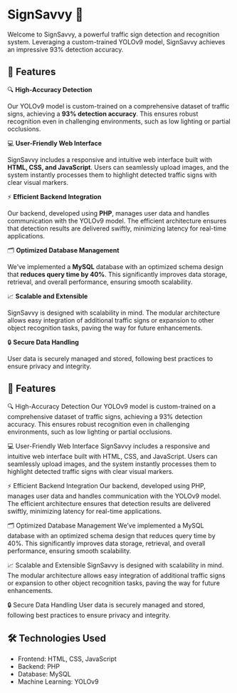 # SignSavvy 🚦

Welcome to SignSavvy, a powerful traffic sign detection and recognition system. Leveraging a custom-trained YOLOv9 model, SignSavvy achieves an impressive 93% detection accuracy.


## 🌟 Features

🔍 **High-Accuracy Detection**

Our YOLOv9 model is custom-trained on a comprehensive dataset of traffic signs, achieving a **93% detection accuracy**. This ensures robust recognition even in challenging environments, such as low lighting or partial occlusions.

💻 **User-Friendly Web Interface**

SignSavvy includes a responsive and intuitive web interface built with **HTML, CSS, and JavaScript**. Users can seamlessly upload images, and the system instantly processes them to highlight detected traffic signs with clear visual markers.

⚡ **Efficient Backend Integration**

Our backend, developed using **PHP**, manages user data and handles communication with the YOLOv9 model. The efficient architecture ensures that detection results are delivered swiftly, minimizing latency for real-time applications.

🗂️ **Optimized Database Management**

We’ve implemented a **MySQL** database with an optimized schema design that **reduces query time by 40%**. This significantly improves data storage, retrieval, and overall performance, ensuring smooth scalability.

📈 **Scalable and Extensible**

SignSavvy is designed with scalability in mind. The modular architecture allows easy integration of additional traffic signs or expansion to other object recognition tasks, paving the way for future enhancements.

🔒 **Secure Data Handling**

User data is securely managed and stored, following best practices to ensure privacy and integrity.


## 🌟 Features

🔍 High-Accuracy Detection
Our YOLOv9 model is custom-trained on a comprehensive dataset of traffic signs, achieving a 93% detection accuracy. This ensures robust recognition even in challenging environments, such as low lighting or partial occlusions.

💻 User-Friendly Web Interface
SignSavvy includes a responsive and intuitive web interface built with HTML, CSS, and JavaScript. Users can seamlessly upload images, and the system instantly processes them to highlight detected traffic signs with clear visual markers.

⚡ Efficient Backend Integration
Our backend, developed using PHP, manages user data and handles communication with the YOLOv9 model. The efficient architecture ensures that detection results are delivered swiftly, minimizing latency for real-time applications.

🗂️ Optimized Database Management
We’ve implemented a MySQL database with an optimized schema design that reduces query time by 40%. This significantly improves data storage, retrieval, and overall performance, ensuring smooth scalability.

📈 Scalable and Extensible
SignSavvy is designed with scalability in mind. The modular architecture allows easy integration of additional traffic signs or expansion to other object recognition tasks, paving the way for future enhancements.

🔒 Secure Data Handling
User data is securely managed and stored, following best practices to ensure privacy and integrity.



## 🛠️ Technologies Used

* Frontend: HTML, CSS, JavaScript
* Backend: PHP
* Database: MySQL
* Machine Learning: YOLOv9

